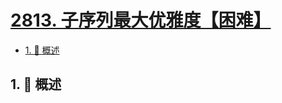 # [2813. 子序列最大优雅度【困难】](https://github.com/tnotesjs/TNotes.leetcode/tree/main/notes/2813.%20%E5%AD%90%E5%BA%8F%E5%88%97%E6%9C%80%E5%A4%A7%E4%BC%98%E9%9B%85%E5%BA%A6%E3%80%90%E5%9B%B0%E9%9A%BE%E3%80%91)

<!-- region:toc -->

- [1. 📝 概述](#1--概述)

<!-- endregion:toc -->

## 1. 📝 概述
